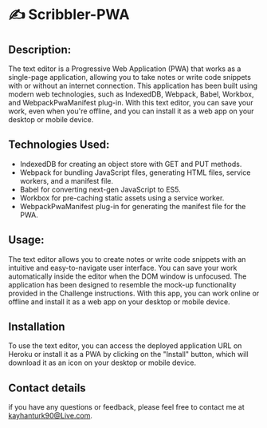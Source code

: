 # ✍ Scribbler-PWA

## Description:

The text editor is a Progressive Web Application (PWA) that works as a single-page application, allowing you to take notes or write code snippets with or without an internet connection. This application has been built using modern web technologies, such as IndexedDB, Webpack, Babel, Workbox, and WebpackPwaManifest plug-in. With this text editor, you can save your work, even when you're offline, and you can install it as a web app on your desktop or mobile device.

## Technologies Used:

- IndexedDB for creating an object store with GET and PUT methods.
- Webpack for bundling JavaScript files, generating HTML files, service workers, and a manifest file.
- Babel for converting next-gen JavaScript to ES5.
- Workbox for pre-caching static assets using a service worker.
- WebpackPwaManifest plug-in for generating the manifest file for the PWA.

## Usage:

The text editor allows you to create notes or write code snippets with an intuitive and easy-to-navigate user interface. You can save your work automatically inside the editor when the DOM window is unfocused. The application has been designed to resemble the mock-up functionality provided in the Challenge instructions. With this app, you can work online or offline and install it as a web app on your desktop or mobile device.

## Installation

To use the text editor, you can access the deployed application URL on Heroku or install it as a PWA by clicking on the "Install" button, which will download it as an icon on your desktop or mobile device.

## Contact details

if you have any questions or feedback, please feel free to contact me at kayhanturk90@Live.com.
